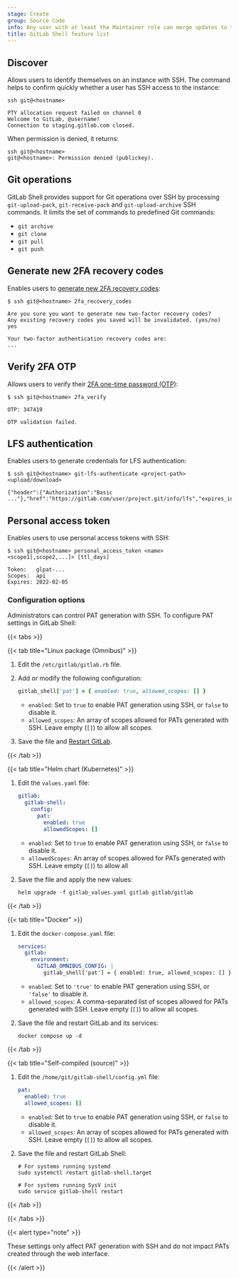 ```yaml
---
stage: Create
group: Source Code
info: Any user with at least the Maintainer role can merge updates to this content. For details, see https://docs.gitlab.com/development/development_processes/#development-guidelines-review.
title: GitLab Shell feature list
---
```


## Discover

Allows users to identify themselves on an instance with SSH. The command helps to
confirm quickly whether a user has SSH access to the instance:

```shell
ssh git@<hostname>

PTY allocation request failed on channel 0
Welcome to GitLab, @username!
Connection to staging.gitlab.com closed.
```

When permission is denied, it returns:

```shell
ssh git@<hostname>
git@<hostname>: Permission denied (publickey).
```

## Git operations

GitLab Shell provides support for Git operations over SSH by processing
`git-upload-pack`, `git-receive-pack` and `git-upload-archive` SSH commands.
It limits the set of commands to predefined Git commands:

- `git archive`
- `git clone`
- `git pull`
- `git push`

## Generate new 2FA recovery codes

Enables users to
[generate new 2FA recovery codes](../../user/profile/account/two_factor_authentication_troubleshooting.md#generate-new-recovery-codes-using-ssh):

```shell
$ ssh git@<hostname> 2fa_recovery_codes

Are you sure you want to generate new two-factor recovery codes?
Any existing recovery codes you saved will be invalidated. (yes/no)
yes

Your two-factor authentication recovery codes are:
...
```

## Verify 2FA OTP

Allows users to verify their
[2FA one-time password (OTP)](../../security/two_factor_authentication.md#2fa-for-git-over-ssh-operations):

```shell
$ ssh git@<hostname> 2fa_verify

OTP: 347419

OTP validation failed.
```

## LFS authentication

Enables users to generate credentials for LFS authentication:

```shell
$ ssh git@<hostname> git-lfs-authenticate <project-path> <upload/download>

{"header":{"Authorization":"Basic ..."},"href":"https://gitlab.com/user/project.git/info/lfs","expires_in":7200}
```

## Personal access token

Enables users to use personal access tokens with SSH:

```shell
$ ssh git@<hostname> personal_access_token <name> <scope1[,scope2,...]> [ttl_days]

Token:   glpat-...
Scopes:  api
Expires: 2022-02-05
```

### Configuration options

Administrators can control PAT generation with SSH.
To configure PAT settings in GitLab Shell:

{{< tabs >}}

{{< tab title="Linux package (Omnibus)" >}}

1. Edit the `/etc/gitlab/gitlab.rb` file.
1. Add or modify the following configuration:

   ```ruby
   gitlab_shell['pat'] = { enabled: true, allowed_scopes: [] }
   ```

   - `enabled`: Set to `true` to enable PAT generation using SSH, or `false` to disable it.
   - `allowed_scopes`: An array of scopes allowed for PATs generated with SSH.
     Leave empty (`[]`) to allow all scopes.

1. Save the file and [Restart GitLab](../../administration/restart_gitlab.md).

{{< /tab >}}

{{< tab title="Helm chart (Kubernetes)" >}}

1. Edit the `values.yaml` file:

   ```yaml
   gitlab:
     gitlab-shell:
       config:
         pat:
           enabled: true
           allowedScopes: []
   ```

   - `enabled`: Set to `true` to enable PAT generation using SSH, or `false` to disable it.
   - `allowedScopes`: An array of scopes allowed for PATs generated with SSH.
     Leave empty (`[]`) to allow all

1. Save the file and apply the new values:

   ```shell
   helm upgrade -f gitlab_values.yaml gitlab gitlab/gitlab
   ```

{{< /tab >}}

{{< tab title="Docker" >}}

1. Edit the `docker-compose.yaml` file:

   ```yaml
   services:
     gitlab:
       environment:
         GITLAB_OMNIBUS_CONFIG: |
           gitlab_shell['pat'] = { enabled: true, allowed_scopes: [] }
   ```

   - `enabled`: Set to `'true'` to enable PAT generation using SSH, or `'false'` to disable it.
   - `allowed_scopes`: A comma-separated list of scopes allowed for PATs generated with SSH. Leave empty (`[]`) to allow all scopes.

1. Save the file and restart GitLab and its services:

   ```shell
   docker compose up -d
   ```

{{< /tab >}}

{{< tab title="Self-compiled (source)" >}}

1. Edit the `/home/git/gitlab-shell/config.yml` file:

   ```yaml
   pat:
     enabled: true
     allowed_scopes: []
   ```

   - `enabled`: Set to `true` to enable PAT generation using SSH, or `false` to disable it.
   - `allowed_scopes`: An array of scopes allowed for PATs generated with SSH.
      Leave empty (`[]`) to allow all scopes.

1. Save the file and restart GitLab Shell:

   ```shell
   # For systems running systemd
   sudo systemctl restart gitlab-shell.target

   # For systems running SysV init
   sudo service gitlab-shell restart
   ```

{{< /tab >}}

{{< /tabs >}}

{{< alert type="note" >}}

These settings only affect PAT generation with SSH and do not
impact PATs created through the web interface.

{{< /alert >}}
